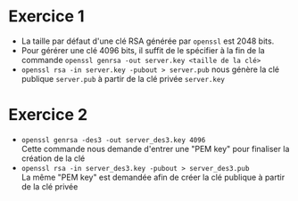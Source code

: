 # Exercice 1

- La taille par défaut d'une clé RSA générée par `openssl` est 2048 bits. 
- Pour gérérer une clé 4096 bits, il suffit de le spécifier à la fin de la commande `openssl genrsa -out server.key <taille de la clé>`
- `openssl rsa -in server.key -pubout > server.pub` nous génère la clé publique `server.pub` à partir de la clé privée `server.key`

# Exercice 2

- `openssl genrsa -des3 -out server_des3.key 4096` \
Cette commande nous demande d'entrer une "PEM key" pour finaliser la création de la clé
- `openssl rsa -in server_des3.key -pubout > server_des3.pub` \
La même "PEM key" est demandée afin de créer la clé publique à partir de la clé privée

